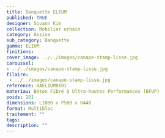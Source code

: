 ```yaml
---
title: Banquette ELIUM 
published: TRUE
designer: Sovann Kim
collection: Mobilier urbain
category: Assise
sub_category: Banquette
gamme: ELIUM
finitions: 
cover_image: ../../images/canape-stamp-lisse.jpg
caroussel: 
- ../../images/canape-stamp-lisse.jpg
filaire: 
 - ../../images/canape-stamp-lisse.jpg
reference: BAELIUM0101
materiau: Béton Fibré à Ultra-hautes Performances (BFUP)
poids: 201
dimensions: L1800 x P500 x H440
format: Multibloc
traitement: ""
tags: 
description: ""
---
```

